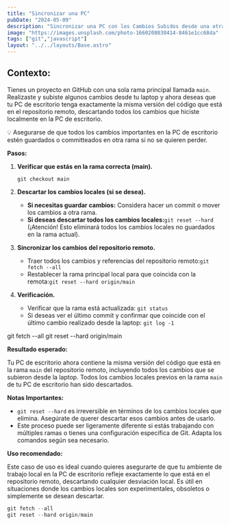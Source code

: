 ```yaml
---
title: "Sincronizar una PC"
pubDate: "2024-05-09"
description: "Sincronizar una PC con los Cambios Subidos desde una otra"
image: "https://images.unsplash.com/photo-1660208030414-8461e1cc68da"
tags: ["git","javascript"]
layout: "../../layouts/Base.astro"
---
```


## **Contexto:**

Tienes un proyecto en GitHub con una sola rama principal llamada `main`. Realizaste y subiste algunos cambios desde tu laptop y ahora deseas que tu PC de escritorio tenga exactamente la misma versión del código que está en el repositorio remoto, descartando todos los cambios que hiciste localmente en la PC de escritorio.

<aside>
💡 Asegurarse de que todos los cambios importantes en la PC de escritorio estén guardados o committeados en otra rama si no se quieren perder.

</aside>

**Pasos:**

1. **Verificar que estás en la rama correcta (main).**
    
    `git checkout main`
    
2. **Descartar los cambios locales (si se desea).**
    - **Si necesitas guardar cambios:** Considera hacer un commit o mover los cambios a otra rama.
    - **Si deseas descartar todos los cambios locales:**`git reset --hard`
    (¡Atención! Esto eliminará todos los cambios locales no guardados en la rama actual).
3. **Sincronizar los cambios del repositorio remoto.**
    - Traer todos los cambios y referencias del repositorio remoto:`git fetch --all`
    - Restablecer la rama principal local para que coincida con la remota:`git reset --hard origin/main`
4. **Verificación.**
    - Verificar que la rama está actualizada: `git status`
    - Si deseas ver el último commit y confirmar que coincide con el último cambio realizado desde la laptop: `git log -1`

git fetch --all
git reset --hard origin/main

**Resultado esperado:**

Tu PC de escritorio ahora contiene la misma versión del código que está en la rama `main` del repositorio remoto, incluyendo todos los cambios que se subieron desde la laptop. Todos los cambios locales previos en la rama `main` de tu PC de escritorio han sido descartados.

**Notas Importantes:**

- `git reset --hard` es irreversible en términos de los cambios locales que elimina. Asegúrate de querer descartar esos cambios antes de usarlo.
- Este proceso puede ser ligeramente diferente si estás trabajando con múltiples ramas o tienes una configuración específica de Git. Adapta los comandos según sea necesario.

**Uso recomendado:**

Este caso de uso es ideal cuando quieres asegurarte de que tu ambiente de trabajo local en la PC de escritorio refleje exactamente lo que está en el repositorio remoto, descartando cualquier desviación local. Es útil en situaciones donde los cambios locales son experimentales, obsoletos o simplemente se desean descartar.

```powershell
git fetch --all
git reset --hard origin/main
```
